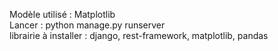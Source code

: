 Modèle utilisé : Matplotlib  
Lancer : python manage.py runserver  
librairie à installer : django, rest-framework, matplotlib, pandas
